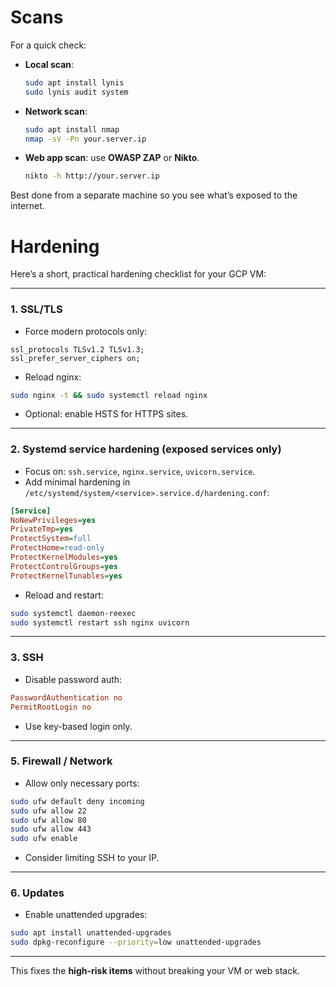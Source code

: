 # Scans

For a quick check:

* **Local scan**:

  ```bash
  sudo apt install lynis
  sudo lynis audit system
  ```
* **Network scan**:

  ```bash
  sudo apt install nmap
  nmap -sV -Pn your.server.ip
  ```
* **Web app scan**: use **OWASP ZAP** or **Nikto**.

  ```bash
  nikto -h http://your.server.ip
  ```

Best done from a separate machine so you see what’s exposed to the internet.


# Hardening

Here’s a short, practical hardening checklist for your GCP VM:

---

### 1. **SSL/TLS**

* Force modern protocols only:

```nginx
ssl_protocols TLSv1.2 TLSv1.3;
ssl_prefer_server_ciphers on;
```

* Reload nginx:

```bash
sudo nginx -t && sudo systemctl reload nginx
```

* Optional: enable HSTS for HTTPS sites.

---

### 2. **Systemd service hardening (exposed services only)**

* Focus on: `ssh.service`, `nginx.service`, `uvicorn.service`.
* Add minimal hardening in `/etc/systemd/system/<service>.service.d/hardening.conf`:

```ini
[Service]
NoNewPrivileges=yes
PrivateTmp=yes
ProtectSystem=full
ProtectHome=read-only
ProtectKernelModules=yes
ProtectControlGroups=yes
ProtectKernelTunables=yes
```

* Reload and restart:

```bash
sudo systemctl daemon-reexec
sudo systemctl restart ssh nginx uvicorn
```

---

### 3. **SSH**

* Disable password auth:

```ini
PasswordAuthentication no
PermitRootLogin no
```

* Use key-based login only.

---

### 5. **Firewall / Network**

* Allow only necessary ports:

```bash
sudo ufw default deny incoming
sudo ufw allow 22
sudo ufw allow 80
sudo ufw allow 443
sudo ufw enable
```

* Consider limiting SSH to your IP.

---

### 6. **Updates**

* Enable unattended upgrades:

```bash
sudo apt install unattended-upgrades
sudo dpkg-reconfigure --priority=low unattended-upgrades
```

---

This fixes the **high-risk items** without breaking your VM or web stack.
